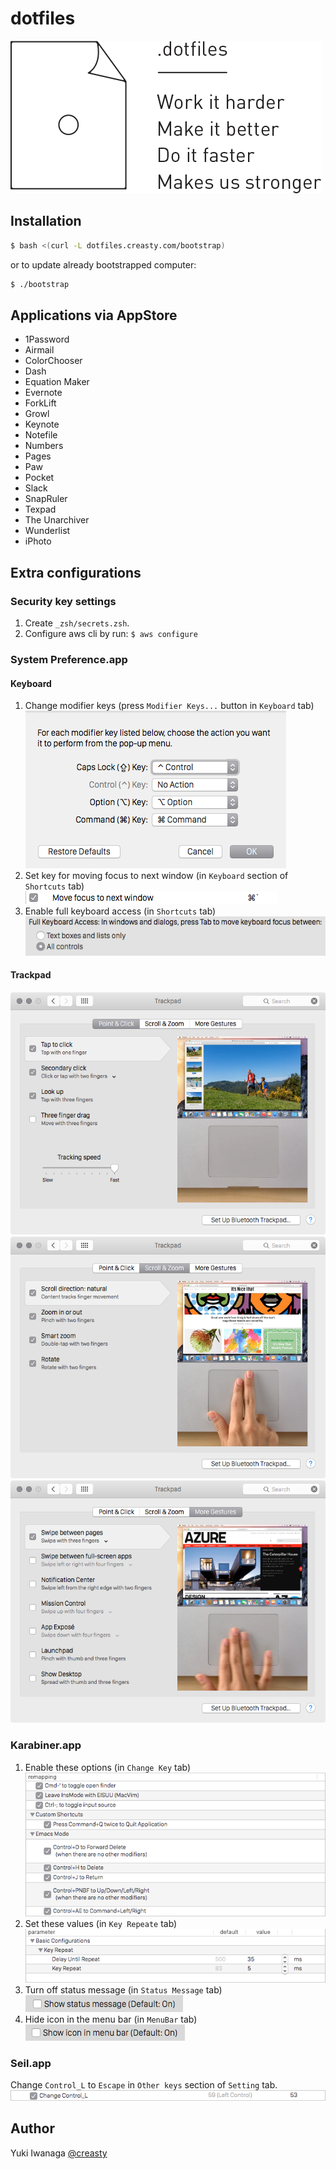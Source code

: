 dotfiles
========

![dotfiles -- Work it harder, make it better, do it faster, makes us stronger](./readme/dotfiles.png)


Installation
------------

```sh
$ bash <(curl -L dotfiles.creasty.com/bootstrap)
```

or to update already bootstrapped computer:

```sh
$ ./bootstrap
```


Applications via AppStore
-------------------------

- 1Password
- Airmail
- ColorChooser
- Dash
- Equation Maker
- Evernote
- ForkLift
- Growl
- Keynote
- Notefile
- Numbers
- Pages
- Paw
- Pocket
- Slack
- SnapRuler
- Texpad
- The Unarchiver
- Wunderlist
- iPhoto


Extra configurations
--------------------

### Security key settings

1. Create `_zsh/secrets.zsh`.
2. Configure aws cli by run: `$ aws configure`

### System Preference.app

#### Keyboard

1. Change modifier keys (press `Modifier Keys...` button in `Keyboard` tab)  
  ![](./readme/syspref/keyboard/modifiers.png)
2. Set key for moving focus to next window (in `Keyboard` section of `Shortcuts` tab)  
  ![](./readme/syspref/keyboard/next_window.png)
3. Enable full keyboard access (in `Shortcuts` tab)  
  ![](./readme/syspref/keyboard/access.png)

#### Trackpad

![](./readme/syspref/trackpad/point_click.png)
![](./readme/syspref/trackpad/scroll_zoom.png)
![](./readme/syspref/trackpad/more_gestures.png)

### Karabiner.app

1. Enable these options (in `Change Key` tab)  
  ![](./readme/karabiner/change_key.png)
2. Set these values (in `Key Repeate` tab)  
  ![](./readme/karabiner/key_repeat.png)
3. Turn off status message (in `Status Message` tab)  
  ![](./readme/karabiner/status_message.png)
4. Hide icon in the menu bar (in `MenuBar` tab)  
  ![](./readme/karabiner/icon.png)

### Seil.app

Change `Control_L` to `Escape` in `Other keys` section of `Setting` tab.  
![](./readme/seil/control_l.png)


Author
------

Yuki Iwanaga [@creasty](https://github.com/creasty)
